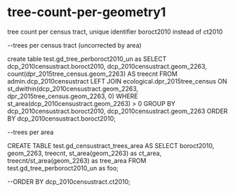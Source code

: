 # tree-count-per-geometry1
tree count per census tract, unique identifier boroct2010 instead of ct2010

--trees per census tract (uncorrected by area)

create table test.gd_tree_perboroct2010_un as
SELECT dcp_2010censustract.boroct2010, dcp_2010censustract.geom_2263, count(dpr_2015tree_census.geom_2263) AS treecnt 
FROM admin.dcp_2010censustract LEFT JOIN ecological.dpr_2015tree_census
ON st_dwithin(dcp_2010censustract.geom_2263, dpr_2015tree_census.geom_2263, 0)
WHERE st_area(dcp_2010censustract.geom_2263) > 0
GROUP BY dcp_2010censustract.boroct2010, dcp_2010censustract.geom_2263
ORDER BY dcp_2010censustract.boroct2010;

--trees per area

CREATE TABLE test.gd_censustract_trees_area AS
SELECT boroct2010, geom_2263, treecnt, st_area(geom_2263) as ct_area, treecnt/st_area(geom_2263) as tree_area FROM 
test.gd_tree_perboroct2010_un as foo;

--ORDER BY dcp_2010censustract.ct2010;
